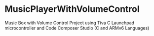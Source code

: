 # MusicPlayerWithVolumeControl
Music Box with Volume Control Project using Tiva C Launchpad microcontroller and Code Composer Studio (C and ARMv6 Languages)
